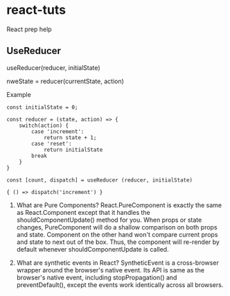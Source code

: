 # react-tuts
React prep help


## UseReducer

useReducer(reducer, initialState)

nweState = reducer(currentState, action)

Example

```
const initialState = 0;

const reducer = (state, action) => {
    switch(action) {
        case 'increment':
            return state + 1;
        case 'reset':
            return initialState
        break
    }
}

const [count, dispatch] = useReducer (reducer, initialState)

{ () => dispatch('increment') }
```

1. What are Pure Components?
React.PureComponent is exactly the same as React.Component except that it handles the shouldComponentUpdate() method for you. When props or state changes, PureComponent will do a shallow comparison on both props and state. Component on the other hand won't compare current props and state to next out of the box. Thus, the component will re-render by default whenever shouldComponentUpdate is called.

2. What are synthetic events in React?
SyntheticEvent is a cross-browser wrapper around the browser's native event. Its API is same as the browser's native event, including stopPropagation() and preventDefault(), except the events work identically across all browsers.



